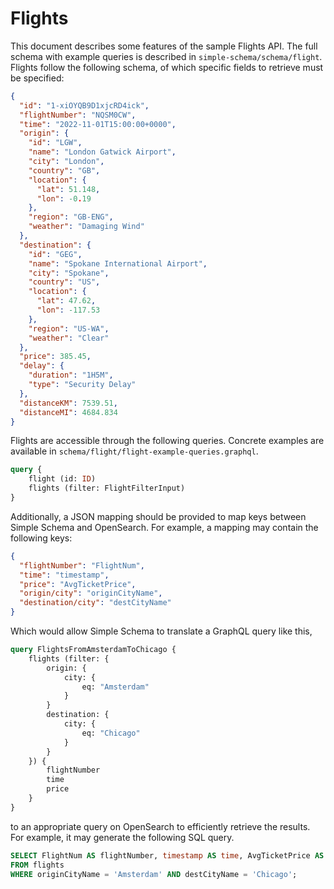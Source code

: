 # Flights

This document describes some features of the sample Flights API.
The full schema with example queries is described in `simple-schema/schema/flight`.
Flights follow the following schema, of which specific fields to retrieve must be specified:

```json
{
  "id": "1-xiOYQB9D1xjcRD4ick",
  "flightNumber": "NQSM0CW",
  "time": "2022-11-01T15:00:00+0000",
  "origin": {
    "id": "LGW",
    "name": "London Gatwick Airport",
    "city": "London",
    "country": "GB",
    "location": {
      "lat": 51.148,
      "lon": -0.19
    },
    "region": "GB-ENG",
    "weather": "Damaging Wind"
  },
  "destination": {
    "id": "GEG",
    "name": "Spokane International Airport",
    "city": "Spokane",
    "country": "US",
    "location": {
      "lat": 47.62,
      "lon": -117.53
    },
    "region": "US-WA",
    "weather": "Clear"
  },
  "price": 385.45,
  "delay": {
    "duration": "1H5M",
    "type": "Security Delay"
  },
  "distanceKM": 7539.51,
  "distanceMI": 4684.834
}
```

Flights are accessible through the following queries.
Concrete examples are available in `schema/flight/flight-example-queries.graphql`.

```graphql
query {
    flight (id: ID)
    flights (filter: FlightFilterInput)
}
```

Additionally, a JSON mapping should be provided to map keys between Simple Schema and OpenSearch.
For example, a mapping may contain the following keys:

```json
{
  "flightNumber": "FlightNum",
  "time": "timestamp",
  "price": "AvgTicketPrice",
  "origin/city": "originCityName",
  "destination/city": "destCityName"
}
```

Which would allow Simple Schema to translate a GraphQL query like this,

```graphql
query FlightsFromAmsterdamToChicago {
    flights (filter: {
        origin: {
            city: {
                eq: "Amsterdam"
            }
        }
        destination: {
            city: {
                eq: "Chicago"
            }
        }
    }) {
        flightNumber
        time
        price
    }
}
```

to an appropriate query on OpenSearch to efficiently retrieve the results.
For example, it may generate the following SQL query.

```sql
SELECT FlightNum AS flightNumber, timestamp AS time, AvgTicketPrice AS price
FROM flights
WHERE originCityName = 'Amsterdam' AND destCityName = 'Chicago';
```
